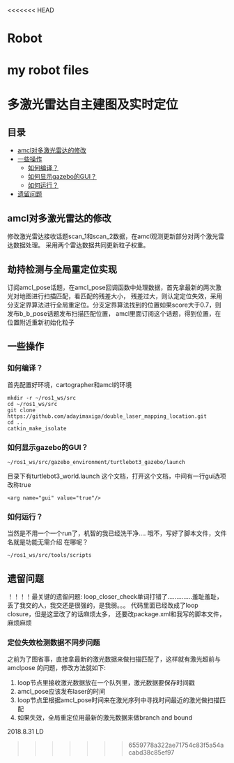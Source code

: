 <<<<<<< HEAD
# Robot
my robot files
=======
# 多激光雷达自主建图及实时定位

## 目录

* [amcl对多激光雷达的修改](#amcl对多激光雷达的修改)
* [一些操作](#一些操作)
    * [如何编译？](#如何编译？)
    * [如何显示gazebo的GUI？](#如何显示gazebo的GUI？)
    * [如何运行？](#如何运行？)
* [遗留问题](#遗留问题)



## amcl对多激光雷达的修改

修改激光雷达接收话题scan_1和scan_2数据，在amcl观测更新部分对两个激光雷达数据处理。
采用两个雷达数据共同更新粒子权重。


## 劫持检测与全局重定位实现

订阅amcl_pose话题，在amcl_pose回调函数中处理数据，首先拿最新的两次激光对地图进行扫描匹配，看匹配的残差大小，
残差过大，则认定定位失效，采用分支定界算法进行全局重定位。分支定界算法找到的位置如果score大于0.7，则发布b_b_pose话题发布扫描匹配位置，
amcl里面订阅这个话题，得到位置，在位置附近重新初始化粒子


## 一些操作

### 如何编译？

首先配置好环境，cartographer和amcl的环境

```
mkdir -r ~/ros1_ws/src
cd ~/ros1_ws/src
git clone https://github.com/adayimaxiga/double_laser_mapping_location.git
cd ..
catkin_make_isolate
```

### 如何显示gazebo的GUI？


```
~/ros1_ws/src/gazebo_environment/turtlebot3_gazebo/launch
```
目录下有turtlebot3_world.launch
这个文档，打开这个文档，中间有一行gui选项改称true
```
<arg name="gui" value="true"/>
```

### 如何运行？

当然是不用一个一个run了，机智的我已经洗干净....
哦不，写好了脚本文件，文件名就是功能无需介绍
在哪呢？
```
~/ros1_ws/src/tools/scripts
```




## 遗留问题

！！！！最关键的遗留问题: loop_closer_check单词打错了..............羞耻羞耻，丢了我交的人，我交还是很强的，是我弱。。。
代码里面已经改成了loop closure，但是这里改了的话麻烦太多，
还要改package.xml和我写的脚本文件，麻烦麻烦

### 定位失效检测数据不同步问题

之前为了图省事，直接拿最新的激光数据来做扫描匹配了，这样就有激光超前与amclpose
的问题，修改方法就如下:

1. loop节点里接收激光数据放在一个队列里，激光数据要保存时间戳
2. amcl_pose应该发布laser的时间
3. loop节点里根据amcl_pose时间来在激光序列中寻找时间最近的激光做扫描匹配
4. 如果失效，全局重定位用最新的激光数据来做branch and bound


2018.8.31 LD
>>>>>>> 6559778a322ae71754c83f5a54acabd38c85ef97
